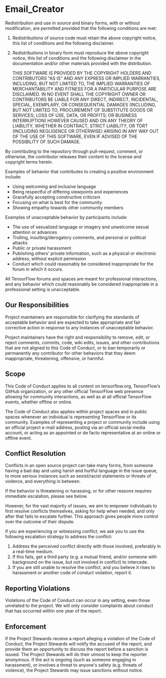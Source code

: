 # Email_Creator

Redistribution and use in source and binary forms, with or without
modification, are permitted provided that the following conditions are met:

1. Redistributions of source code must retain the above copyright notice, this
   list of conditions and the following disclaimer.

2. Redistributions in binary form must reproduce the above copyright notice,
   this list of conditions and the following disclaimer in the documentation
   and/or other materials provided with the distribution.

   THIS SOFTWARE IS PROVIDED BY THE COPYRIGHT HOLDERS AND CONTRIBUTORS "AS IS" AND
   ANY EXPRESS OR IMPLIED WARRANTIES, INCLUDING, BUT NOT LIMITED TO, THE IMPLIED
   WARRANTIES OF MERCHANTABILITY AND FITNESS FOR A PARTICULAR PURPOSE ARE
   DISCLAIMED. IN NO EVENT SHALL THE COPYRIGHT OWNER OR CONTRIBUTORS BE LIABLE FOR
   ANY DIRECT, INDIRECT, INCIDENTAL, SPECIAL, EXEMPLARY, OR CONSEQUENTIAL DAMAGES
   (INCLUDING, BUT NOT LIMITED TO, PROCUREMENT OF SUBSTITUTE GOODS OR SERVICES;
   LOSS OF USE, DATA, OR PROFITS; OR BUSINESS INTERRUPTION) HOWEVER CAUSED AND
   ON ANY THEORY OF LIABILITY, WHETHER IN CONTRACT, STRICT LIABILITY, OR TORT
   (INCLUDING NEGLIGENCE OR OTHERWISE) ARISING IN ANY WAY OUT OF THE USE OF THIS
   SOFTWARE, EVEN IF ADVISED OF THE POSSIBILITY OF SUCH DAMAGE.

By contributing to the repository through pull-request, comment, or otherwise, the contributor releases their content to the license and copyright terms herein.

Examples of behavior that contributes to creating a positive environment include:

* Using welcoming and inclusive language
* Being respectful of differing viewpoints and experiences
* Gracefully accepting constructive criticism
* Focusing on what is best for the community
* Showing empathy towards other community members

Examples of unacceptable behavior by participants include:

* The use of sexualized language or imagery and unwelcome sexual attention or advances
* Trolling, insulting/derogatory comments, and personal or political attacks
* Public or private harassment
* Publishing others' private information, such as a physical or electronic address, without explicit permission
* Conduct which could reasonably be considered inappropriate for the forum in which it occurs. 

All TensorFlow forums and spaces are meant for professional interactions, and any behavior which could reasonably be considered inappropriate in a professional setting is unacceptable.


## Our Responsibilities

Project maintainers are responsible for clarifying the standards of acceptable behavior and are expected to take appropriate and fair corrective action in response to any instances of unacceptable behavior.

Project maintainers have the right and responsibility to remove, edit, or reject comments, commits, code, wiki edits, issues, and other contributions that are not aligned to this Code of Conduct, or to ban temporarily or permanently any contributor for other behaviors that they deem inappropriate, threatening, offensive, or harmful.


## Scope

This Code of Conduct applies to all content on tensorflow.org, TensorFlow’s GitHub organization, or any other official TensorFlow web presence allowing for community interactions, as well as at all official TensorFlow events, whether offline or online.

The Code of Conduct also applies within project spaces and in public spaces whenever an individual is representing TensorFlow or its community. Examples of representing a project or community include using an official project e-mail address, posting via an official social media account, or acting as an appointed or de facto representative at an online or offline event. 


## Conflict Resolution

Conflicts in an open source project can take many forms, from someone having a bad day and using harsh and hurtful language in the issue queue, to more serious instances such as sexist/racist statements or threats of violence, and everything in between.

If the behavior is threatening or harassing, or for other reasons requires immediate escalation, please see below.

However, for the vast majority of issues, we aim to empower individuals to first resolve conflicts themselves, asking for help when needed, and only after that fails to escalate further. This approach gives people more control over the outcome of their dispute. 

If you are experiencing or witnessing conflict, we ask you to use the following escalation strategy to address the conflict:

1. Address the perceived conflict directly with those involved, preferably in a real-time medium. 
2. If this fails, get a third party (e.g. a mutual friend, and/or someone with background on the issue, but not involved in conflict) to intercede.
3. If you are still unable to resolve the conflict, and you believe it rises to harassment or another code of conduct violation, report it.

## Reporting Violations

Violations of the Code of Conduct can occur in any setting, even those unrelated to the project. We will only consider complaints about conduct that has occurred within one year of the report.


## Enforcement

If the Project Stewards receive a report alleging a violation of the Code of Conduct, the Project Stewards will notify the accused of the report, and provide them an opportunity to discuss the report before a sanction is issued. The Project Stewards will do their utmost to keep the reporter anonymous. If the act is ongoing (such as someone engaging in harassment), or involves a threat to anyone's safety (e.g. threats of violence), the Project Stewards may issue sanctions without notice.
